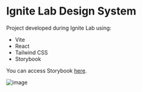 <h1>Ignite Lab Design System</h1>

Project developed during Ignite Lab using: 

- Vite
- React
- Tailwind CSS
- Storybook

You can access Storybook <a href="https://francinyreichert.github.io/ignite-lab-design-system/">here</a>.

![image](https://user-images.githubusercontent.com/65377988/195931666-b182a61e-f952-4ba2-8dee-3ca2ea5a000d.png)
